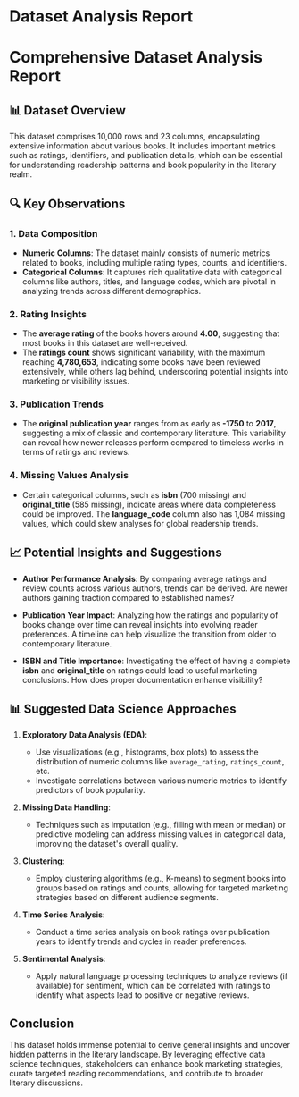 # Dataset Analysis Report

# Comprehensive Dataset Analysis Report

## 📊 Dataset Overview
This dataset comprises 10,000 rows and 23 columns, encapsulating extensive information about various books. It includes important metrics such as ratings, identifiers, and publication details, which can be essential for understanding readership patterns and book popularity in the literary realm.

## 🔍 Key Observations 

### 1. **Data Composition** 
- **Numeric Columns**: The dataset mainly consists of numeric metrics related to books, including multiple rating types, counts, and identifiers.
- **Categorical Columns**: It captures rich qualitative data with categorical columns like authors, titles, and language codes, which are pivotal in analyzing trends across different demographics.

### 2. **Rating Insights**
- The **average rating** of the books hovers around **4.00**, suggesting that most books in this dataset are well-received.
- The **ratings count** shows significant variability, with the maximum reaching **4,780,653**, indicating some books have been reviewed extensively, while others lag behind, underscoring potential insights into marketing or visibility issues.

### 3. **Publication Trends**
- The **original publication year** ranges from as early as **-1750** to **2017**, suggesting a mix of classic and contemporary literature. This variability can reveal how newer releases perform compared to timeless works in terms of ratings and reviews.

### 4. **Missing Values Analysis**
- Certain categorical columns, such as **isbn** (700 missing) and **original_title** (585 missing), indicate areas where data completeness could be improved. The **language_code** column also has 1,084 missing values, which could skew analyses for global readership trends.

## 📈 Potential Insights and Suggestions
- **Author Performance Analysis**: By comparing average ratings and review counts across various authors, trends can be derived. Are newer authors gaining traction compared to established names?
  
- **Publication Year Impact**: Analyzing how the ratings and popularity of books change over time can reveal insights into evolving reader preferences. A timeline can help visualize the transition from older to contemporary literature.

- **ISBN and Title Importance**: Investigating the effect of having a complete **isbn** and **original_title** on ratings could lead to useful marketing conclusions. How does proper documentation enhance visibility?

## 📊 Suggested Data Science Approaches
1. **Exploratory Data Analysis (EDA)**:
   - Use visualizations (e.g., histograms, box plots) to assess the distribution of numeric columns like `average_rating`, `ratings_count`, etc.
   - Investigate correlations between various numeric metrics to identify predictors of book popularity.

2. **Missing Data Handling**:
   - Techniques such as imputation (e.g., filling with mean or median) or predictive modeling can address missing values in categorical data, improving the dataset's overall quality.

3. **Clustering**: 
   - Employ clustering algorithms (e.g., K-means) to segment books into groups based on ratings and counts, allowing for targeted marketing strategies based on different audience segments.

4. **Time Series Analysis**:
   - Conduct a time series analysis on book ratings over publication years to identify trends and cycles in reader preferences.

5. **Sentimental Analysis**:
   - Apply natural language processing techniques to analyze reviews (if available) for sentiment, which can be correlated with ratings to identify what aspects lead to positive or negative reviews.

## Conclusion
This dataset holds immense potential to derive general insights and uncover hidden patterns in the literary landscape. By leveraging effective data science techniques, stakeholders can enhance book marketing strategies, curate targeted reading recommendations, and contribute to broader literary discussions.